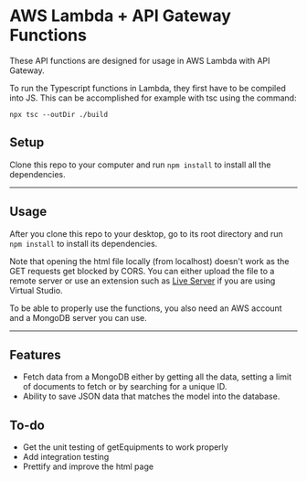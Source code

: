 AWS Lambda + API Gateway Functions
============

These API functions are designed for usage in AWS Lambda with API Gateway.

To run the Typescript functions in Lambda, they first have to be compiled into JS.
This can be accomplished for example with tsc using the command:

```
npx tsc --outDir ./build
```

## Setup
Clone this repo to your computer and run `npm install` to install all the dependencies.

---

## Usage
After you clone this repo to your desktop, go to its root directory and run `npm install` to install its dependencies.

Note that opening the html file locally (from localhost) doesn't work as the GET requests get blocked by CORS.
You can either upload the file to a remote server or use an extension such as [Live Server](https://marketplace.visualstudio.com/items?itemName=ritwickdey.LiveServer) if you are using Virtual Studio.

To be able to properly use the functions, you also need an AWS account and a MongoDB server you can use.

---

## Features
- Fetch data from a MongoDB either by getting all the data, setting a limit of documents to fetch or by searching for a unique ID.
- Ability to save JSON data that matches the model into the database.

## To-do
- Get the unit testing of getEquipments to work properly
- Add integration testing
- Prettify and improve the html page
